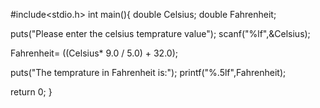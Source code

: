 #include<stdio.h>
int main(){
    double Celsius;
    double Fahrenheit;
    
   puts("Please enter the celsius temprature value");
    scanf("%lf",&Celsius);
    
   Fahrenheit= ((Celsius* 9.0 / 5.0) + 32.0);
   
   puts("The temprature in Fahrenheit is:");
   printf("%.5lf",Fahrenheit);
   
   return 0;
}
